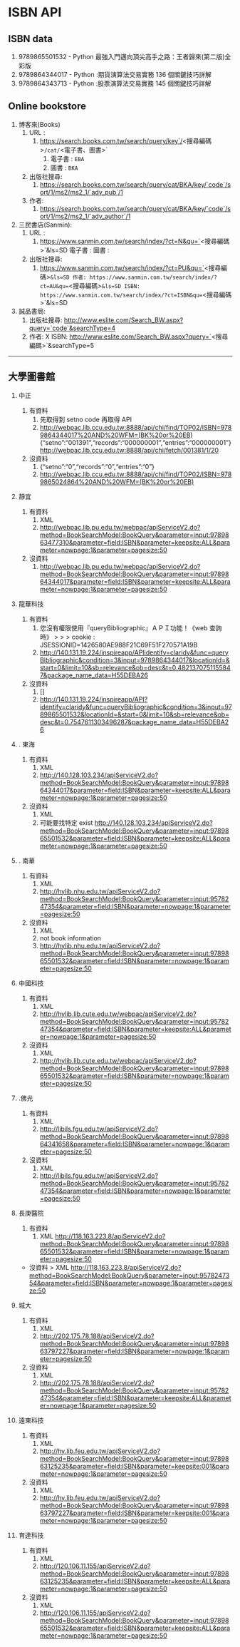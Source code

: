 # ISBN API

## ISBN data

1. 9789865501532 - Python 最強入門邁向頂尖高手之路：王者歸來(第二版)全彩版
2. 9789864344017 - Python :期貨演算法交易實務 136 個關鍵技巧詳解
3. 9789864343713 - Python :股票演算法交易實務 145 個關鍵技巧詳解

## Online bookstore

1. 博客來(Books)
   1. URL :
      1. https://search.books.com.tw/search/query/key`/<搜尋編碼>`/cat/`<電子書、圖書>`
         1. 電子書 : `EBA`
         2. 圖書 : `BKA`
   2. 出版社搜尋:
      1. https://search.books.com.tw/search/query/cat/BKA/key/`code`/sort/1/ms2/ms2_1/`adv_pub`/1
   3. 作者:
      1. https://search.books.com.tw/search/query/cat/BKA/key/`code`/sort/1/ms2/ms2_1/`adv_author`/1
2. 三民書店(Sanmin):
   1. URL :
      1. https://www.sanmin.com.tw/search/index/?ct=N&qu=`<搜尋編碼>`&ls=SD 電子書 : 圖書 :
   2. 出版社搜尋:
      1. https://www.sanmin.com.tw/search/index/?ct=PU&qu=`<搜尋編碼>`&ls=SD 作者: https://www.sanmin.com.tw/search/index/?ct=AU&qu=`<搜尋編碼>`&ls=SD ISBN: https://www.sanmin.com.tw/search/index/?ct=ISBN&qu=`<搜尋編碼>`&ls=SD
3. 誠品書局:
   1. 出版社搜尋: http://www.eslite.com/Search_BW.aspx?query=`code`&searchType=4
   2. 作者: X ISBN: http://www.eslite.com/Search_BW.aspx?query=`<搜尋編碼>`&searchType=5

---

## 大學圖書館

1. 中正
   1. 有資料
      1. 先取得到 setno code 再取得 API
      2. http://webpac.lib.ccu.edu.tw:8888/api/chi/find/TOP02/ISBN=9789864344017%20AND%20WFM=(BK%20or%20EB) {“setno”:“001391”,“records”:“000000001”,“entries”:“000000001”} http://webpac.lib.ccu.edu.tw:8888/api/chi/fetch/001381/1/20
   2. 沒資料
      1. {“setno”:“0”,“records”:“0”,“entries”:“0”}
      2. http://webpac.lib.ccu.edu.tw:8888/api/chi/find/TOP02/ISBN=9789865024864%20AND%20WFM=(BK%20or%20EB)
2. 靜宜
   1. 有資料
      1. XML
      2. http://webpac.lib.pu.edu.tw/webpac/apiServiceV2.do?method=BookSearchModel:BookQuery&parameter=input:9789863477310&parameter=field:ISBN&parameter=keepsite:ALL&parameter=nowpage:1&parameter=pagesize:50
   2. 沒資料
      1. http://webpac.lib.pu.edu.tw/webpac/apiServiceV2.do?method=BookSearchModel:BookQuery&parameter=input:9789864344017&parameter=field:ISBN&parameter=keepsite:ALL&parameter=nowpage:1&parameter=pagesize:50
3. 龍華科技
   1. 有資料
      1. 您沒有權限使用『queryBibliographic』ＡＰＩ功能！《web 查詢時》 > > > cookie : JSESSIONID=1426580AE988F21C69F51F270571A19B
      2. http://140.131.19.224/inspireapp/APIidentify=claridy&func=queryBibliographic&condition=3&input=9789864344017&locationId=&start=0&limit=10&sb=relevance&ob=desc&t=0.4821370751155847&package_name_data=H55DEBA26
   2. 沒資料
      1. []
      2. http://140.131.19.224/inspireapp/API?identify=claridy&func=queryBibliographic&condition=3&input=9789865501532&locationId=&start=0&limit=10&sb=relevance&ob=desc&t=0.7547611303496287&package_name_data=H55DEBA26
4. . 東海
   1. 有資料
      1. XML
      2. http://140.128.103.234/apiServiceV2.do?method=BookSearchModel:BookQuery&parameter=input:9789864344017&parameter=field:ISBN&parameter=keepsite:ALL&parameter=nowpage:1&parameter=pagesize:50
   2. 沒資料
      1. XML
      2. 可能要找特定 exist http://140.128.103.234/apiServiceV2.do?method=BookSearchModel:BookQuery&parameter=input:9789865501532&parameter=field:ISBN&parameter=keepsite:ALL&parameter=nowpage:1&parameter=pagesize:50
5. . 南華
   1. 有資料
      1. XML
      2. http://hylib.nhu.edu.tw/apiServiceV2.do?method=BookSearchModel:BookQuery&parameter=input:9578247354&parameter=field:ISBN&parameter=nowpage:1&parameter=pagesize:50
   2. 沒資料
      1. XML
      2. not book information
      3. http://hylib.nhu.edu.tw/apiServiceV2.do?method=BookSearchModel:BookQuery&parameter=input:9789865501532&parameter=field:ISBN&parameter=nowpage:1&parameter=pagesize:50
6. 中國科技
   1. 有資料
      1. XML
      2. http://hylib.lib.cute.edu.tw/webpac/apiServiceV2.do?method=BookSearchModel:BookQuery&parameter=input:9578247354&parameter=field:ISBN&parameter=keepsite:ALL&parameter=nowpage:1&parameter=pagesize:50
   2. 沒資料
      1. XML
      2. http://hylib.lib.cute.edu.tw/webpac/apiServiceV2.do?method=BookSearchModel:BookQuery&parameter=input:9789865501532&parameter=field:ISBN&parameter=nowpage:1&parameter=pagesize:50
7. .佛光
   1. 有資料
      1. XML
      2. http://libils.fgu.edu.tw/apiServiceV2.do?method=BookSearchModel:BookQuery&parameter=input:9789864341658&parameter=field:ISBN&parameter=nowpage:1&parameter=pagesize:50
   2. 沒資料
      1. XML
      2. http://libils.fgu.edu.tw/apiServiceV2.do?method=BookSearchModel:BookQuery&parameter=input:9578247354&parameter=field:ISBN&parameter=nowpage:1&parameter=pagesize:50
8. 長庚醫院

   1. 有資料
      1. XML http://118.163.223.8/apiServiceV2.do?method=BookSearchModel:BookQuery&parameter=input:9789865501532&parameter=field:ISBN&parameter=nowpage:1&parameter=pagesize:50

   - 沒資料 > XML http://118.163.223.8/apiServiceV2.do?method=BookSearchModel:BookQuery&parameter=input:9578247354&parameter=field:ISBN&parameter=nowpage:1&parameter=pagesize:50

9. 城大
   1. 有資料
      1. XML
      2. http://202.175.78.188/apiServiceV2.do?method=BookSearchModel:BookQuery&parameter=input:9789863797227&parameter=field:ISBN&parameter=nowpage:1&parameter=pagesize:50
   2. 沒資料
      1. XML
      2. http://202.175.78.188/apiServiceV2.do?method=BookSearchModel:BookQuery&parameter=input:9578247354&parameter=field:ISBN&parameter=keepsite:ALL&parameter=nowpage:1&parameter=pagesize:50
10. 遠東科技

    1. 有資料
       1. XML
       2. http://hy.lib.feu.edu.tw/apiServiceV2.do?method=BookSearchModel:BookQuery&parameter=input:9789863125235&parameter=field:ISBN&parameter=keepsite:001&parameter=nowpage:1&parameter=pagesize:50
    2. 沒資料
       1. XML
       2. http://hy.lib.feu.edu.tw/apiServiceV2.do?method=BookSearchModel:BookQuery&parameter=input:9789863797227&parameter=field:ISBN&parameter=keepsite:001&parameter=nowpage:1&parameter=pagesize:50

11. 育達科技
    1. 有資料
       1. XML
       2. http://120.106.11.155/apiServiceV2.do?method=BookSearchModel:BookQuery&parameter=input:9789863125235&parameter=field:ISBN&parameter=keepsite:ALL&parameter=nowpage:1&parameter=pagesize:50
    2. 沒資料
       1. XML
       2. http://120.106.11.155/apiServiceV2.do?method=BookSearchModel:BookQuery&parameter=input:9789865501532&parameter=field:ISBN&parameter=keepsite:ALL&parameter=nowpage:1&parameter=pagesize:50
